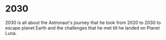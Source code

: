 # 2030
2030 is all about the Astronaut's journey that he took from 2020 to 2030 to escape planet Earth and the challenges that he met till he landed on Planet Luna.

